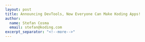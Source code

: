```yaml
---
layout: post
title: Announcing DevTools, Now Everyone Can Make Koding Apps!
author:
  name: Stefan Cosma
  email: stefan@koding.com
excerpt_separator: "<!--more-->"
---
```


